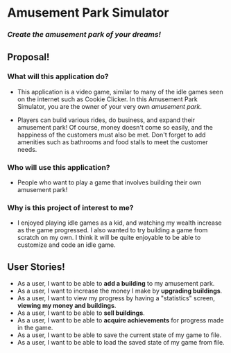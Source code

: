 # **Amusement Park Simulator**

### *Create the amusement park of your dreams!*

## Proposal!

### What will this application do?

- This application is a video game, similar to many of the idle games seen on the internet such as Cookie Clicker.
In this Amusement Park Simulator, you are the owner of your very own *amusement park*. 

- Players can build various rides,
do business, and expand their amusement park! Of course, money doesn't come so easily, and the happiness of the customers
must also be met. Don't forget to add amenities such as bathrooms and food stalls to meet the customer needs.

### Who will use this application?

- People who want to play a game that involves building their own amusement park!

### Why is this project of interest to me?

- I enjoyed playing idle games as a kid, and watching my wealth increase as the game progressed.
I also wanted to try building a game from scratch on my own. I think it will be quite enjoyable
to be able to customize and code an idle game.

## User Stories!
- As a user, I want to be able to **add a building** to my amusement park.
- As a user, I want to increase the money I make by **upgrading buildings**.
- As a user, I want to view my progress by having a "statistics" screen,
**viewing my money and buildings**.
- As a user, I want to be able to **sell buildings**. 
- As a user, I want to be able to **acquire achievements** for progress made in the game.
- As a user, I want to be able to save the current state of my game to file.
- As a user, I want to be able to load the saved state of my game from file.

